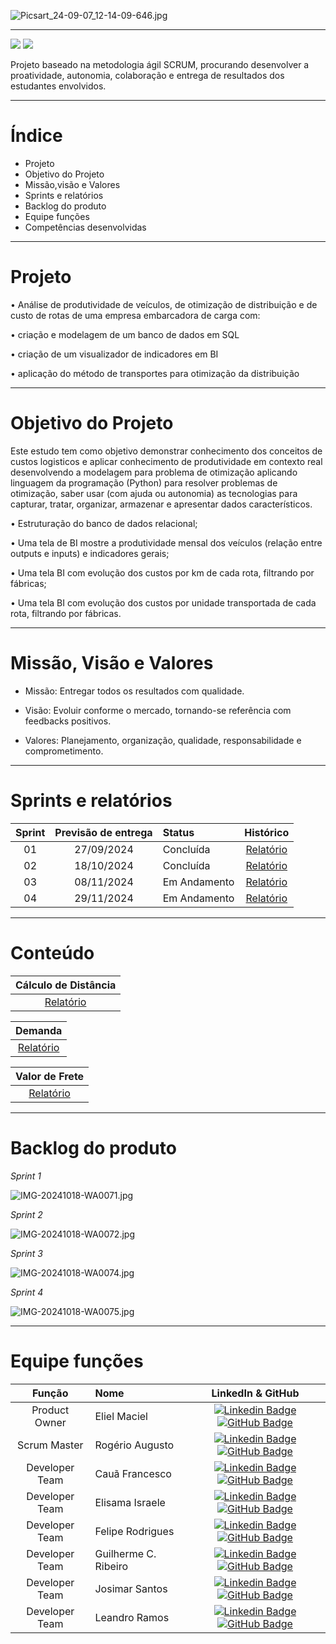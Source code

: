 ![Picsart_24-09-07_12-14-09-646.jpg](https://github.com/user-attachments/assets/da5b47c8-8ecd-4022-9b7b-c20d44ca4a46)

------------------------------------------------------------------------------------------------------------------------------------------

 <a href="http://fatecsjc-prd.azurewebsites.net/"><img src="https://img.shields.io/badge/INSTITUIÇÃO%3A-FATEC SÃO JOSÉ DOS CAMPOS-blue"/></a>
 <a href="https://conceptprimefatec.atlassian.net/jira/software/projects/CP3S/boards/3/backlog?assignee=unassigned%2C712020%3A8a58d1bf-2cab-4aad-84b1-37e0f078cfba"><img src="https://img.shields.io/badge/LINK:-JIRA SOFTWARE-blue"/></a>

Projeto baseado na metodologia ágil SCRUM, procurando desenvolver a proatividade, autonomia, colaboração e entrega de resultados dos estudantes envolvidos.

------------------------------------------------------------------------------------------------------------------------------------------

# Índice
* Projeto
* Objetivo do Projeto
* Missão,visão e Valores 
* Sprints e relatórios
* Backlog do produto
* Equipe funções
* Competências desenvolvidas

------------------------------------------------------------------------------------------------------------------------------------------

# Projeto 

• Análise de produtividade de veículos, de otimização de distribuição e de custo de rotas de uma empresa embarcadora de carga com:
 
• criação e modelagem de um banco de dados em SQL
 
• criação de um visualizador de indicadores em BI
 
• aplicação do método de transportes para otimização da distribuição

------------------------------------------------------------------------------------------------------------------------------------------

# Objetivo do Projeto


Este estudo tem como objetivo demonstrar conhecimento dos conceitos de custos logisticos e aplicar conhecimento de produtividade em contexto real desenvolvendo a modelagem para problema de otimização aplicando linguagem da programação (Python) para resolver problemas de otimização, saber usar (com ajuda ou autonomia) as tecnologias para capturar, tratar, organizar, armazenar e apresentar dados característicos.

• Estruturação do banco de dados relacional;

• Uma tela de BI mostre a produtividade mensal dos veículos (relação entre outputs e inputs) e indicadores gerais;
 
• Uma tela BI com evolução dos custos por km de cada rota, filtrando por fábricas;
 
• Uma tela BI com evolução dos custos por unidade transportada de cada rota, filtrando por fábricas.

------------------------------------------------------------------------------------------------------------------------------------------

# Missão, Visão e Valores


* Missão: Entregar todos os resultados com qualidade.

* Visão: Evoluir conforme o mercado, tornando-se referência com feedbacks positivos.

* Valores: Planejamento, organização, qualidade, responsabilidade e comprometimento.

------------------------------------------------------------------------------------------------------------------------------------------


# Sprints e relatórios

| Sprint | Previsão de entrega | Status           | Histórico |
|:--:|:----------:|:-------------------|:-------------------------------------------------:|
| 01 | 27/09/2024 | Concluída    | [Relatório](https://github.com/user-attachments/files/17441616/DOCUMENTO.SPRINT.1.1.docx24.docx)|
| 02 | 18/10/2024 | Concluída    | [Relatório](https://github.com/user-attachments/files/17441645/RELATORIO.SPRINT.2.docx)|
| 03 | 08/11/2024 | Em Andamento  | [Relatório](https://github.com/Guilhermecarvalhoribeiro/CONCEPTPRIME/files/15462388/RELATORIO.API.-.SPRINT.3.-.Copiar.docx)
| 04 | 29/11/2024 | Em Andamento | [Relatório](https://github.com/user-attachments/files/15878318/RELATORIO.API.-.SPRINT.4.-.1.docx)|
------------------------------------------------------------------------------------------------------------------------------------------------------------------

# Conteúdo 

| Cálculo de Distância | 
|:--------------------:|
| [Relatório](https://fatecspgov-my.sharepoint.com/:w:/r/personal/elisama_silva_fatec_sp_gov_br/Documents/Microsoft%20Teams%20Chat%20Files/Passo%20a%20Passo%20do%20c%C3%A1lculo%20de%20dist%C3%A2ncia.docx?d=wbc13d637495d48d98d1ca13bcf211474&csf=1&web=1&e=6WZePj)                     |

| Demanda              |
|:--------------------:|
| [Relatório]()                     |

| Valor de Frete       |
|:--------------------:|
| [Relatório]()        |


------------------------------------------------------------------------------------------------------------------------------------------


# Backlog do produto 

_Sprint 1_

![IMG-20241018-WA0071.jpg](https://github.com/user-attachments/assets/a476a048-192e-4f30-99a8-bce005ef0e81)


_Sprint 2_

![IMG-20241018-WA0072.jpg](https://github.com/user-attachments/assets/3247b460-b669-4768-a8c6-2b908ffb2bda)

_Sprint 3_

![IMG-20241018-WA0074.jpg](https://github.com/user-attachments/assets/ed0d3be8-7efe-4b3f-b313-e0cf2091c70e)

_Sprint 4_

![IMG-20241018-WA0075.jpg](https://github.com/user-attachments/assets/4553022e-5e97-4ee3-8279-460a42d5295a)

------------------------------------------------------------------------------------------------------------------------------------------

# Equipe funções 

|    Função     | Nome                                  |  LinkedIn & GitHub |
| :-----------: | :------------------------------------ | :-------------------------------------------------------------------------------------------------------------------------------------------------------------------------------------------------------------------------------------------------------------------------------------------------------------------------: |
| Product Owner |   Eliel Maciel     |     [![Linkedin Badge](https://img.shields.io/badge/Linkedin-blue?style=flat-square&logo=Linkedin&logoColor=white)](https://www.linkedin.com/in/elielmaciel2022?utm_source=share&utm_campaign=share_via&utm_content=profile&utm_medium=android_app) [![GitHub Badge](https://img.shields.io/badge/GitHub-111217?style=flat-square&logo=github&logoColor=white)](https://github.com/ElielMaciel/Template)     |           
| Scrum Master  | Rogério Augusto |      [![Linkedin Badge](https://img.shields.io/badge/Linkedin-blue?style=flat-square&logo=Linkedin&logoColor=white)](https://www.linkedin.com/in/rog%C3%A9rio-augusto-85b115199/) [![GitHub Badge](https://img.shields.io/badge/GitHub-111217?style=flat-square&logo=github&logoColor=white)](https://github.com/rogeriopereira01)     |
| Developer Team | Cauã Francesco |      [![Linkedin Badge](https://img.shields.io/badge/Linkedin-blue?style=flat-square&logo=Linkedin&logoColor=white)](www.linkedin.com/in/cauafrancesco) [![GitHub Badge](https://img.shields.io/badge/GitHub-111217?style=flat-square&logo=github&logoColor=white)](https://github.com)     |
|  Developer Team  | Elisama Israele             |         [![Linkedin Badge](https://img.shields.io/badge/Linkedin-blue?style=flat-square&logo=Linkedin&logoColor=white)](https://www.linkedin.com/in/elisama-silva-a11a3b277?utm_source=share&utm_campaign=share_via&utm_content=profile&utm_medium=android_app) [![GitHub Badge](https://img.shields.io/badge/GitHub-111217?style=flat-square&logo=github&logoColor=white)](https://github.com/ElisamaIsraele)      |
| Developer Team | Felipe Rodrigues|      [![Linkedin Badge](https://img.shields.io/badge/Linkedin-blue?style=flat-square&logo=Linkedin&logoColor=white)](https://www.linkedin.com/in/felipe-rodrigues-silva-234249169?utm_source=share&utm_campaign=share_via&utm_content=profile&utm_medium=android_app) [![GitHub Badge](https://img.shields.io/badge/GitHub-111217?style=flat-square&logo=github&logoColor=white)](https://github.com/Feliperodrigues17)     |
| Developer Team | Guilherme C. Ribeiro |      [![Linkedin Badge](https://img.shields.io/badge/Linkedin-blue?style=flat-square&logo=Linkedin&logoColor=white)](https://www.linkedin.com/in/guilherme-c-ribeiro-914245222) [![GitHub Badge](https://img.shields.io/badge/GitHub-111217?style=flat-square&logo=github&logoColor=white)](https://github.com/Guilhermecarvalhoribeiro)     |
| Developer Team | Josimar Santos|      [![Linkedin Badge](https://img.shields.io/badge/Linkedin-blue?style=flat-square&logo=Linkedin&logoColor=white)](https://www.linkedin.com/in/josimar-santos-2b4329288?utm_source=share&utm_campaign=share_via&utm_content=profile&utm_medium=android_app) [![GitHub Badge](https://img.shields.io/badge/GitHub-111217?style=flat-square&logo=github&logoColor=white)](https://github.com)     |
|  Developer Team | Leandro Ramos    |           [![Linkedin Badge](https://img.shields.io/badge/Linkedin-blue?style=flat-square&logo=Linkedin&logoColor=white)](https://www.linkedin.com/in/leandro-ramos-193040277/) [![GitHub Badge](https://img.shields.io/badge/GitHub-111217?style=flat-square&logo=github&logoColor=white)](https://github.com)          |




